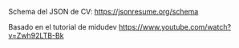 Schema del JSON de CV:
https://jsonresume.org/schema

Basado en el tutorial de midudev
https://www.youtube.com/watch?v=Zwh92LTB-Bk
